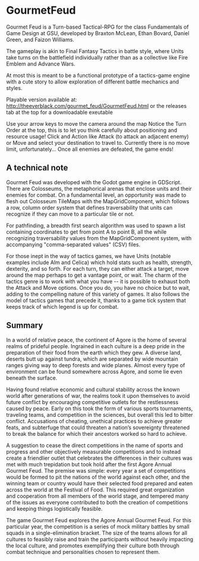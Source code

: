 # GourmetFeud
 
Gourmet Feud is a Turn-based Tactical-RPG for the class Fundamentals of Game Design at GSU, developed by Braxton McLean, Ethan Bovard, Daniel Green, and Faizon Williams.

The gameplay is akin to Final Fantasy Tactics in battle style, where Units take turns on the battlefield individually rather than as a collective like Fire Emblem and Advance Wars.  

At most this is meant to be a functional prototype of a tactics-game engine with a cute story to allow exploration of different battle mechanics and styles.

Playable version available at: http://theeverblack.com/gourmet_feud/GourmetFeud.html or the releases tab at the top for a downloadable exeutable

Use your arrow keys to move the camera around the map
Notice the Turn Order at the top, this is to let you think carefully about positioning and resource usage!
Click and Action like Attack (to attack an adjacent enemy) or Move and select your destination to travel to. Currently there is no move limit, unfortunately... 
Once all enemies are defeated, the game ends!

## A technical note

Gourmet Feud was developed with the Godot game engine in GDScript. There are Colosseums, the metaphorical arenas that enclose units and their enemies for combat. On a fundamental level, an opportunity was made to flesh out Colosseum TileMaps with the MapGridComponent, which follows a row, column order system that defines traversability that units can recognize if they can move to a particular tile or not.

For pathfinding, a breadth first search algorithm was used to spawn a list containing coordinates to get from point A to point B, all the while recognizing traversability values from the MapGridComponent system, with accompanying "comma-separated values" (CSV) files.

For those inept in the way of tactics games, we have Units (notable examples include Alm and Celica) which hold stats such as health, strength, dexterity, and so forth. For each turn, they can either attack a target, move around the map perhaps to get a vantage point, or wait. The charm of the tactics genre is to work with what you have -- it is possible to exhaust both the Attack and Move options. Once you do, you have no choice but to wait, adding to the compelling nature of this variety of games. It also follows the model of tactics games that precede it, thanks to a game tick system that keeps track of which legend is up for combat.

## Summary

In a world of relative peace, the continent of Agore is the home of several realms of prideful people. Ingrained in each culture is a deep pride in the preparation of their food from the earth which they gew. A diverse land, deserts butt up against tundra, which are separated by wide mountain ranges giving way to deep forests and wide planes. Almost every type of environment can be found somewhere across Agore, and some lie even beneath the surface.

Having found relative economic and cultural stability across the known world after generations of war, the realms took it upon themselves to avoid future conflict by encouraging competitive outlets for the restlessness caused by peace. Early on this took the form of various sports tournaments, traveling teams, and competition in the sciences, but overall this led to bitter conflict. Accusations of cheating, unethical practices to achieve greater feats, and subterfuge that could threaten a nation’s sovereignty threatened to break the balance for which their ancestors worked so hard to achieve.

A suggestion to cease the direct competitions in the name of sports and progress and other objectively measurable competitions and to instead create a friendlier outlet that celebrates the differences in their cultures was met with much trepidation but took hold after the first Agore Annual Gourmet Feud. The premise was simple: every year a set of competitions would be formed to pit the nations of the world against each other, and the winning team or country would have their selected food prepared and eaten across the world at the Festival of Food. This required great organization and cooperation from all members of the world stage, and tempered many of the issues as everyone contributed to both the creation of competitions and keeping things logistically feasible.

The game Gourmet Feud explores the Agore Annual Gourmet Feud. For this particular year, the competition is a series of mock military battles by small squads in a single-elimination bracket. The size of the teams allows for all cultures to feasibly raise and train the participants without heavily impacting the local culture, and promotes exemplifying their culture both through combat technique and personalities chosen to represent them.
